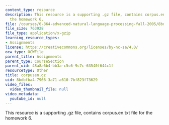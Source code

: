 ```yaml
---
content_type: resource
description: This resource is a supporting .gz file, contains corpus.en.txt file for
  the homework 6.
file: /courses/6-864-advanced-natural-language-processing-fall-2005/8bdbfba479663a71a6107bf823f73629_corpusen.gz
file_size: 763928
file_type: application/x-gzip
learning_resource_types:
- Assignments
license: https://creativecommons.org/licenses/by-nc-sa/4.0/
ocw_type: OCWFile
parent_title: Assignments
parent_type: CourseSection
parent_uid: 48a8a6b4-bb3a-c5c6-9c7c-63540f644c1f
resourcetype: Other
title: corpusen.gz
uid: 8bdbfba4-7966-3a71-a610-7bf823f73629
video_files:
  video_thumbnail_file: null
video_metadata:
  youtube_id: null
---
```

This resource is a supporting .gz file, contains corpus.en.txt file for the homework 6.